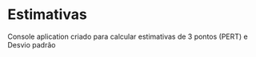 # Estimativas
Console aplication criado para calcular estimativas  de 3 pontos (PERT) e Desvio padrão
